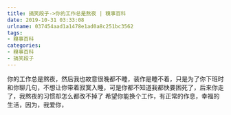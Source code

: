 ```yaml
---
title: 搞笑段子->你的工作总是熬夜 | 糗事百科
date: 2019-10-31 03:33:08
urlname: 037454aad1a1478e1ad0a8c251bc3562
tags: 
- 糗事百科
categories:
- 糗事百科
- 搞笑段子
---
```

你的工作总是熬夜，然后我也故意很晚都不睡，装作是睡不着，只是为了你下班时和你聊几句，不想让你带着寂寞入睡，可是你都不知道我都快要困死了，后来你走了，我熬夜的习惯却怎么都改不掉了 希望你能换个工作，有正常的作息，幸福的生活，因为，我爱你，


